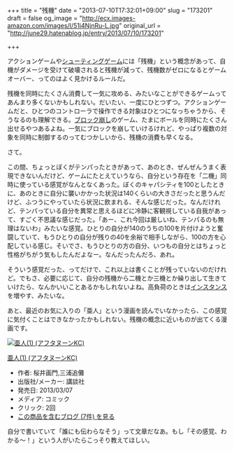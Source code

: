 +++
title = "残機"
date = "2013-07-10T17:32:01+09:00"
slug = "173201"
draft = false
og_image = "http://ecx.images-amazon.com/images/I/51i4NjnRu-L.jpg"
original_url = "http://june29.hatenablog.jp/entry/2013/07/10/173201"

+++

<p>アクションゲームや<a class="keyword" href="http://d.hatena.ne.jp/keyword/%A5%B7%A5%E5%A1%BC%A5%C6%A5%A3%A5%F3%A5%B0%A5%B2%A1%BC%A5%E0">シューティングゲーム</a>には「残機」という概念があって、自機がダメージを受けて破壊されると残機が減って、残機数がゼロになるとゲームオーバー、ってのはよく見かけるルールだ。</p>
<p>残機を同時にたくさん消費して一気に攻める、みたいなことができるゲームってあんまり多くないかもしれない。だいたい、一度にひとつずつ。アクションゲームだと、ひとつのコントローラで操作できる対象はひとつになっちゃうから、そうなるのも理解できる。<a class="keyword" href="http://d.hatena.ne.jp/keyword/%A5%D6%A5%ED%A5%C3%A5%AF%CA%F8%A4%B7">ブロック崩し</a>のゲーム、たまにボールを同時にたくさん出せるやつあるよね。一気にブロックを崩していけるけれど、やっぱり複数の対象を同時に制御するのってむつかしいから、残機の消費も早くなる。</p>
<p>さて。</p>
<p>この間、ちょっとぼくがテンパったときがあって、あのとき、ぜんぜんうまく表現できないんだけど、ゲームにたとえていうなら、自分という存在を「二機」同時に使っている感覚がなんとなくあった。ぼくのキャパシティを100としたときに、あのときに自分に襲いかかった状況は140くらいの大きさだったと思うんだけど、ふつうにやっていたら状況に飲まれる、そんな感じだった。なんだけれど、テンパっている自分を異常と思えるほどに冷静に客観視している自我があって、すごく不思議な感じだった。「あー、これ今回は厳しいね、テンパるのも無理はないわ」みたいな感覚。ひとりの自分が140のうちの100を片付けようと奮闘していて、もうひとりの自分が残りの40を余裕で相手しながら、100の方を心配している感じ。そいでさ、もうひとりの方の自分、いつもの自分とはちょっと性格がちがう気もしたんだよなー。なんだったんだろ、あれ。</p>
<p>そういう感覚だった、ってだけで、これ以上は書くことが残っていないのだけれど。でもさ、必要に応じて、自分の残機から二機とか三機とか繰り出して生きていけたら、なんかいいことあるかもしれないよね。高負荷のときは<a class="keyword" href="http://d.hatena.ne.jp/keyword/%A5%A4%A5%F3%A5%B9%A5%BF%A5%F3%A5%B9">インスタンス</a>を増やす、みたいな。</p>
<p>あと、最近のお気に入りの「亜人」という漫画を読んでいなかったら、この感覚に気付くことはできなかったかもしれない。残機の概念に近いものが出てくる漫画です。</p>
<p></p>
<div class="hatena-asin-detail">
<a href="http://www.amazon.co.jp/exec/obidos/ASIN/4063878686/cameralady-22/"><img src="http://ecx.images-amazon.com/images/I/51i4NjnRu-L._SL160_.jpg" class="hatena-asin-detail-image" alt="亜人(1) (アフタヌーンKC)" title="亜人(1) (アフタヌーンKC)"></a><div class="hatena-asin-detail-info">
<p class="hatena-asin-detail-title"><a href="http://www.amazon.co.jp/exec/obidos/ASIN/4063878686/cameralady-22/">亜人(1) (アフタヌーンKC)</a></p>
<ul>
<li>
<span class="hatena-asin-detail-label">作者:</span> 桜井画門,三浦追儺</li>
<li>
<span class="hatena-asin-detail-label">出版社/メーカー:</span> 講談社</li>
<li>
<span class="hatena-asin-detail-label">発売日:</span> 2013/03/07</li>
<li>
<span class="hatena-asin-detail-label">メディア:</span> コミック</li>
<li> <span class="hatena-asin-detail-label">クリック</span>: 2回</li>
<li><a href="http://d.hatena.ne.jp/asin/4063878686/cameralady-22" target="_blank">この商品を含むブログ (7件) を見る</a></li>
</ul>
</div>
<div class="hatena-asin-detail-foot"></div>
</div>
<p>自分で書いていて「誰にも伝わらなそう」って文章だなあ。もし「その感覚、わかる〜！」という人がいたらこっそり教えてほしい。</p>